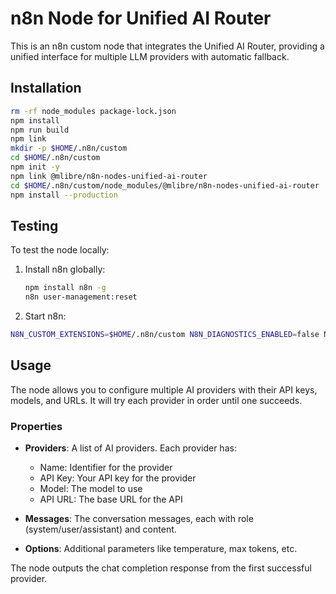 # n8n Node for Unified AI Router

This is an n8n custom node that integrates the Unified AI Router, providing a unified interface for multiple LLM providers with automatic fallback.

## Installation

```bash
rm -rf node_modules package-lock.json
npm install
npm run build
npm link
mkdir -p $HOME/.n8n/custom
cd $HOME/.n8n/custom
npm init -y
npm link @mlibre/n8n-nodes-unified-ai-router
cd $HOME/.n8n/custom/node_modules/@mlibre/n8n-nodes-unified-ai-router
npm install --production
```

## Testing

To test the node locally:

1. Install n8n globally:

   ```bash
   npm install n8n -g
   n8n user-management:reset
   ```

2. Start n8n:

```bash
N8N_CUSTOM_EXTENSIONS=$HOME/.n8n/custom N8N_DIAGNOSTICS_ENABLED=false N8N_SECURE_COOKIE=false npx n8n
```

## Usage

The node allows you to configure multiple AI providers with their API keys, models, and URLs. It will try each provider in order until one succeeds.

### Properties

- **Providers**: A list of AI providers. Each provider has:
  - Name: Identifier for the provider
  - API Key: Your API key for the provider
  - Model: The model to use
  - API URL: The base URL for the API

- **Messages**: The conversation messages, each with role (system/user/assistant) and content.

- **Options**: Additional parameters like temperature, max tokens, etc.

The node outputs the chat completion response from the first successful provider.

